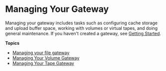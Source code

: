 # Managing Your Gateway<a name="managing-gateway-common"></a>

Managing your gateway includes tasks such as configuring cache storage and upload buffer space, working with volumes or virtual tapes, and doing general maintenance\. If you haven't created a gateway, see [Getting Started](GettingStarted.md)\.

**Topics**
+ [Managing your file gateway](managing-gateway-file.md)
+ [Managing Your Volume Gateway](managing-volumes.md)
+ [Managing Your Tape Gateway](managing-gateway-vtl.md)